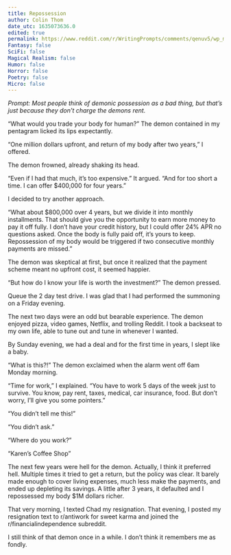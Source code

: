 ```yaml
---
title: Repossession
author: Colin Thom
date_utc: 1635073636.0
edited: true
permalink: https://www.reddit.com/r/WritingPrompts/comments/qenuv5/wp_most_people_think_of_demonic_possession_as_a/
Fantasy: false
SciFi: false
Magical Realism: false
Humor: false
Horror: false
Poetry: false
Micro: false
---
```


_Prompt: Most people think of demonic possession as a bad thing, but that’s just because they don’t charge the demons rent._

“What would you trade your body for human?” The demon contained in my pentagram licked its lips expectantly.

“One million dollars upfront, and return of my body after two years,” I offered.

The demon frowned, already shaking its head.

“Even if I had that much, it’s too expensive.” It argued. “And for too short a time. I can offer $400,000 for four years.”

I decided to try another approach.

“What about $800,000 over 4 years, but we divide it into monthly installments. That should give you the opportunity to earn more money to pay it off fully. I don’t have your credit history, but I could offer 24% APR no questions asked. Once the body is fully paid off, it’s yours to keep. Repossession of my body would be triggered if two consecutive monthly payments are missed.”

The demon was skeptical at first, but once it realized that the payment scheme meant no upfront cost, it seemed happier.

“But how do I know your life is worth the investment?” The demon pressed.

Queue the 2 day test drive. I was glad that I had performed the summoning on a Friday evening.

The next two days were an odd but bearable experience. The demon enjoyed pizza, video games, Netflix, and trolling Reddit. I took a backseat to my own life, able to tune out and tune in whenever I wanted.

By Sunday evening, we had a deal and for the first time in years, I slept like a baby.

“What is this?!” The demon exclaimed when the alarm went off 6am Monday morning.

“Time for work,” I explained. “You have to work 5 days of the week just to survive. You know, pay rent, taxes, medical, car insurance, food. But don’t worry, I’ll give you some pointers.”

“You didn’t tell me this!”

“You didn’t ask.”

“Where do you work?”

“Karen’s Coffee Shop”

The next few years were hell for the demon. Actually, I think it preferred hell. Multiple times it tried to get a return, but the policy was clear. It barely made enough to cover living expenses, much less make the payments, and ended up depleting its savings. A little after 3 years, it defaulted and I repossessed my body $1M dollars richer.

That very morning, I texted Chad my resignation. That evening, I posted my resignation text to r/antiwork for sweet karma and joined the r/financialindependence subreddit.

I still think of that demon once in a while. I don’t think it remembers me as fondly.
